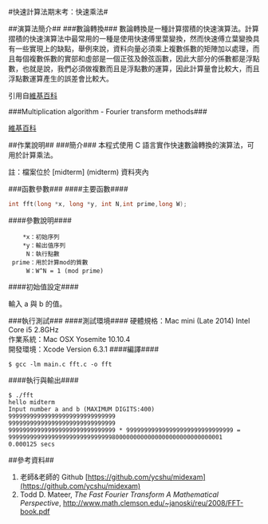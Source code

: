 #快速計算法期末考：快速乘法#


##演算法簡介##
###數論轉換###
數論轉換是一種計算摺積的快速演算法。計算摺積的快速演算法中最常用的一種是使用快速傅里葉變換，然而快速傅立葉變換具有一些實現上的缺點，舉例來說，資料向量必須乘上複數係數的矩陣加以處理，而且每個複數係數的實部和虛部是一個正弦及餘弦函數，因此大部分的係數都是浮點數，也就是說，我們必須做複數而且是浮點數的運算，因此計算量會比較大，而且浮點數運算產生的誤差會比較大。

引用自[維基百科](https://zh.wikipedia.org/wiki/數論轉換)

###Multiplication algorithm - Fourier transform methods###

[維基百科](https://en.wikipedia.org/wiki/Multiplication_algorithm)

##作業說明##
###簡介###
本程式使用 C 語言實作快速數論轉換的演算法，可用於計算乘法。

註：檔案位於 [midterm] (midterm) 資料夾內

###函數參數###
####主要函數####
````C
int fft(long *x, long *y, int N,int prime,long W);
````
####參數說明####

		*x：初始序列
		*y：輸出值序列
  	     N：執行點數
     prime：用於計算mod的質數
      	 W：W^N = 1 (mod prime)
     
	   
####初始值設定####

輸入 a 與 b 的值。


###執行測試###
####測試環境####
硬體規格：Mac mini (Late 2014) Intel Core i5 2.8GHz
<br>作業系統：Mac OSX Yosemite 10.10.4
<br>開發環境：Xcode Version 6.3.1 
####編譯####
````Shell
$ gcc -lm main.c fft.c -o fft
````
####執行與輸出####
````Shell
$ ./fft
hello midterm 
Input number a and b (MAXIMUM DIGITS:400)
999999999999999999999999999999
999999999999999999999999999999
999999999999999999999999999999 * 999999999999999999999999999999 = 999999999999999999999999999998000000000000000000000000000001
0.000125 secs
````	
##參考資料##
1. 老師&老師的 Github [https://github.com/ycshu/midexam](https://github.com/ycshu/midexam)
2. Todd D. Mateer, *The Fast Fourier Transform
A Mathematical Perspective*, <http://www.math.clemson.edu/~janoski/reu/2008/FFT-book.pdf>



	
